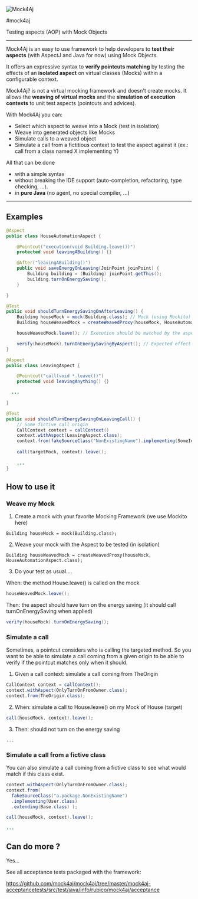 ![Mock4Aj](https://raw2.github.com/mock4aj/mock4aj/master/logo/mock4aj_lt.png)

#mock4aj

Testing aspects (AOP) with Mock Objects
  

---

Mock4Aj is an easy to use framework to help developers to **test their aspects** (with AspectJ and Java for now) using Mock Objects.

It offers an expressive syntax to **verify pointcuts matching** by testing the effects of an **isolated aspect** on virtual classes (Mocks) within a configurable context.

Mock4Aj? is not a virtual mocking framework and doesn't create mocks. It allows the **weaving of virtual mocks** and the **simulation of execution contexts** to unit test aspects (pointcuts and advices).

With Mock4Aj you can:

- Select which aspect to weave into a Mock (test in isolation)
- Weave into generated objects like Mocks
- Simulate calls to a weaved object
- Simulate a call from a fictitious context to test the aspect against it (ex.: call from a class named X implementing Y)

All that can be done

- with a simple syntax
- without breaking the IDE support (auto-completion, refactoring, type checking, ...).
- in **pure Java** (no agent, no special compiler, ...)

---

## Examples

```java
@Aspect
public class HouseAutomationAspect {

	@Pointcut("execution(void Building.leave())")
	protected void leavingABuilding() {}

	@After("leavingABuilding()")
	public void saveEnergyOnLeaving(JoinPoint joinPoint) {
		Building building = (Building) joinPoint.getThis();
		building.turnOnEnergySaving();
	}

}

@Test
public void shouldTurnEnergySavingOnAfterLeaving() {
    Building houseMock = mock(Building.class); // Mock (using Mockito)
    Building houseWeavedMock = createWeavedProxy(houseMock, HouseAutomationAspect.class); // Weave

    houseWeavedMock.leave(); // Execution should be matched by the aspect

    verify(houseMock).turnOnEnergySavingByAspect(); // Expected effect of the Aspect
}
```

```java
@Aspect
public class LeavingAspect {

	@Pointcut("call(void *.leave())")
	protected void leavingAnything() {}

  ...

}

@Test
public void shouldTurnEnergySavingOnLeavingCall() {
    // Some fictive call origin
    CallContext context = callContext()
    context.withAspect(LeavingAspect.class);
    context.from(fakeSourceClass("NonExistingName").implementing(SomeInterface.class));
  
    call(targetMock, context).leave();
    
    ...
}
``` 


## How to use it

### Weave my Mock

1. Create a mock with your favorite Mocking Framework (we use Mockito here)

  ```
  Building houseMock = mock(Building.class);
  ```

2. Weave your mock with the Aspect to be tested (in isolation)

  ```
  Building houseWeavedMock = createWeavedProxy(houseMock, HouseAutomationAspect.class);
  ```

3. Do your test as usual....

  When: the method House.leave() is called on the mock
      
  ```java
  houseWeavedMock.leave();
  ```

  Then: the aspect should have turn on the energy saving (it should call turnOnEnergySaving when applied)
  
  ```java
  verify(houseMock).turnOnEnergySaving();
  ```

### Simulate a call
Sometimes, a pointcut considers who is calling the targeted method. So you want to be able to simulate a call coming from a given origin to be able to verify if the pointcut matches only when it should.

1. Given a call context: simulate a call coming from TheOrigin

  ```java
  CallContext context = callContext();
  context.withAspect(OnlyTurnOnFromOwner.class);
  context.from(TheOrigin.class);
  ```

2. When: simulate a call to House.leave() on my Mock of House (target)

  ```java
  call(houseMock, context).leave();
  ```

3. Then: should not turn on the energy saving
  ```
  ...
  ```

### Simulate a call from a fictive class
You can also simulate a call coming from a fictive class to see what would match if this class exist.

  ```java
  context.withAspect(OnlyTurnOnFromOwner.class);
  context.from(
  	fakeSourceClass("a.package.NonExistingName")
  	.implementing(User.class)
  	.extending(Base.class) );
  
  call(houseMock, context).leave();
  
  ...
  ```

## Can do more ?

Yes...

See all acceptance tests packaged with the framework:

https://github.com/mock4aj/mock4aj/tree/master/mock4aj-acceptancetests/src/test/java/info/rubico/mock4aj/acceptance
